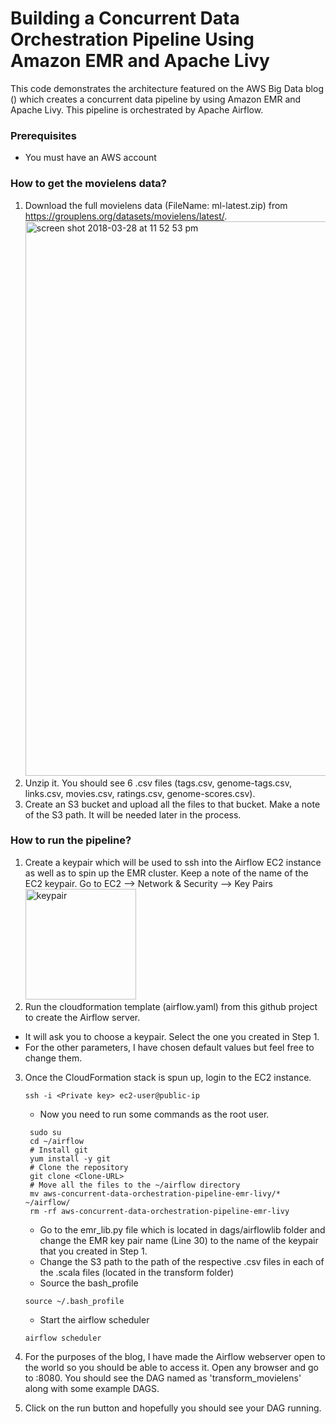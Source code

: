 # Building a Concurrent Data Orchestration Pipeline Using Amazon EMR and Apache Livy
This code demonstrates the architecture featured on the AWS Big Data blog (<link>)
which creates a concurrent data pipeline by using Amazon EMR and Apache Livy. This pipeline is orchestrated by Apache Airflow.

### Prerequisites
* You must have an AWS account

### How to get the movielens data?
1. Download the full movielens data (FileName: ml-latest.zip) from https://grouplens.org/datasets/movielens/latest/.
    <img width="887" alt="screen shot 2018-03-28 at 11 52 53 pm" src="https://user-images.githubusercontent.com/36875404/38074345-51e16f3a-32e3-11e8-8317-b6bd60627b9e.png">
2. Unzip it. You should see 6 .csv files (tags.csv, genome-tags.csv, links.csv, movies.csv, ratings.csv, genome-scores.csv).
3. Create an S3 bucket and upload all the files to that bucket. Make a note of the S3 path. It will be needed later in the process.

### How to run the pipeline?
1. Create a keypair which will be used to ssh into the Airflow EC2 instance as well as to spin up the EMR cluster. Keep a note of the name of the EC2 keypair. Go to EC2 --> Network & Security --> Key Pairs
    <img width="177" alt="keypair" src="https://user-images.githubusercontent.com/36875404/38074782-df2a44f6-32e4-11e8-9209-f2e4745ba2e1.png">
2. Run the cloudformation template (airflow.yaml) from this github project to create the Airflow server.
  * It will ask you to choose a keypair. Select the one you created in Step 1.
  * For the other parameters, I have chosen default values but feel free to change them.
3. Once the CloudFormation stack is spun up, login to the EC2 instance.
   ```
   ssh -i <Private key> ec2-user@public-ip
   ```

   * Now you need to run some commands as the root user.
   ```
    sudo su
    cd ~/airflow
    # Install git
    yum install -y git
    # Clone the repository
    git clone <Clone-URL>
    # Move all the files to the ~/airflow directory
    mv aws-concurrent-data-orchestration-pipeline-emr-livy/* ~/airflow/
    rm -rf aws-concurrent-data-orchestration-pipeline-emr-livy
    ```
   * Go to the emr_lib.py file which is located in dags/airflowlib folder and change the EMR key pair name (Line 30) to the name of the keypair that you created in Step 1.
   * Change the S3 path to the path of the respective .csv files in each of the .scala files (located in the transform folder)
   * Source the bash_profile
   ```
   source ~/.bash_profile
   ```
   * Start the airflow scheduler
   ```
   airflow scheduler
   ```
4. For the purposes of the blog, I have made the Airflow webserver open to the world so you should be able to access it. Open any browser and go to <EC2-public-ip>:8080. You should see the DAG named as 'transform_movielens' along with some example DAGS.
5. Click on the run button and hopefully you should see your DAG running.
